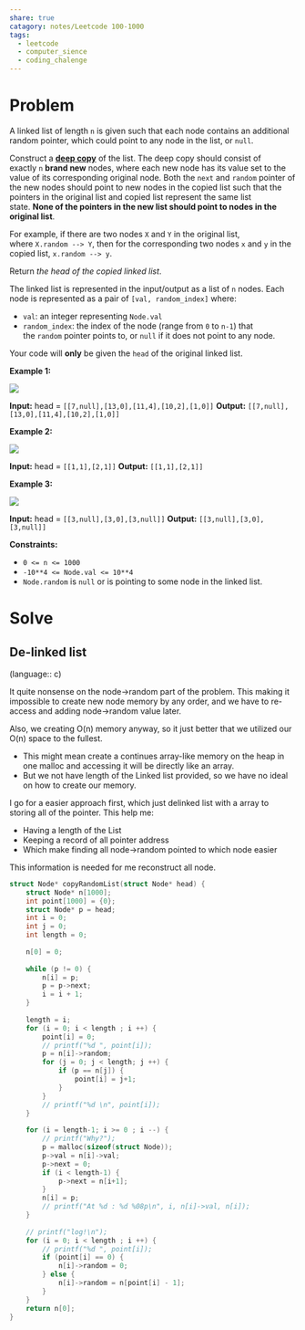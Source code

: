 ```yaml
---
share: true
catagory: notes/Leetcode 100-1000
tags:
  - leetcode
  - computer_sience
  - coding_chalenge
---
```

# Problem

A linked list of length `n` is given such that each node contains an additional random pointer, which could point to any node in the list, or `null`.

Construct a [**deep copy**](https://en.wikipedia.org/wiki/Object_copying#Deep_copy) of the list. The deep copy should consist of exactly `n` **brand new** nodes, where each new node has its value set to the value of its corresponding original node. Both the `next` and `random` pointer of the new nodes should point to new nodes in the copied list such that the pointers in the original list and copied list represent the same list state. **None of the pointers in the new list should point to nodes in the original list**.

For example, if there are two nodes `X` and `Y` in the original list, where `X.random --> Y`, then for the corresponding two nodes `x` and `y` in the copied list, `x.random --> y`.

Return _the head of the copied linked list_.

The linked list is represented in the input/output as a list of `n` nodes. Each node is represented as a pair of `[val, random_index]` where:

- `val`: an integer representing `Node.val`
- `random_index`: the index of the node (range from `0` to `n-1`) that the `random` pointer points to, or `null` if it does not point to any node.

Your code will **only** be given the `head` of the original linked list.

**Example 1:**

![](https://assets.leetcode.com/uploads/2019/12/18/e1.png)

**Input:** head = `[[7,null],[13,0],[11,4],[10,2],[1,0]]`
**Output:** `[[7,null],[13,0],[11,4],[10,2],[1,0]]`

**Example 2:**

![](https://assets.leetcode.com/uploads/2019/12/18/e2.png)

**Input:** head = `[[1,1],[2,1]]`
**Output:** `[[1,1],[2,1]]`

**Example 3:**

**![](https://assets.leetcode.com/uploads/2019/12/18/e3.png)**

**Input:** head = `[[3,null],[3,0],[3,null]]`
**Output:** `[[3,null],[3,0],[3,null]]`

**Constraints:**

- `0 <= n <= 1000`
- `-10**4 <= Node.val <= 10**4`
- `Node.random` is `null` or is pointing to some node in the linked list.

# Solve

## De-linked list
(language:: c)

It quite nonsense on the node->random part of the problem. This making it impossible to create new node memory by any order, and we have to re-access and adding node->random value later. 

Also, we creating O(n) memory anyway, so it just better that we utilized our O(n) space to the fullest.
- This might mean create a continues array-like memory on the heap in one malloc and accessing it will be directly like an array.
- But we not have length of the Linked list provided, so we have no ideal on how to create our memory.

I go for a easier approach first, which just delinked list with a array to storing all of the pointer. This help me:
- Having a length of the List
- Keeping a record of all pointer address
- Which make finding all node->random pointed to which node easier


This information is needed for me reconstruct all node.

```c
struct Node* copyRandomList(struct Node* head) {
	struct Node* n[1000];
    int point[1000] = {0};
    struct Node* p = head;
    int i = 0;
    int j = 0;
    int length = 0;
    
    n[0] = 0;
        
    while (p != 0) {
        n[i] = p;
        p = p->next;
        i = i + 1;
    }
    
    length = i;
    for (i = 0; i < length ; i ++) {
        point[i] = 0;
        // printf("%d ", point[i]);
        p = n[i]->random;
        for (j = 0; j < length; j ++) {
            if (p == n[j]) {
                point[i] = j+1;
            }
        }
        // printf("%d \n", point[i]);
    }
    
    for (i = length-1; i >= 0 ; i --) {
        // printf("Why?");
        p = malloc(sizeof(struct Node));
        p->val = n[i]->val;
        p->next = 0;
        if (i < length-1) {
            p->next = n[i+1];
        }
        n[i] = p;
        // printf("At %d : %d %08p\n", i, n[i]->val, n[i]);
    }
    
    // printf("log!\n");
    for (i = 0; i < length ; i ++) {
        // printf("%d ", point[i]);
        if (point[i] == 0) {
            n[i]->random = 0;
        } else {
            n[i]->random = n[point[i] - 1];
        }
    }
    return n[0];
}
```
